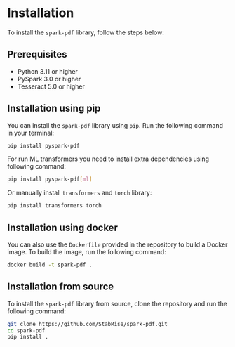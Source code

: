 Installation
============

To install the `spark-pdf` library, follow the steps below:

## Prerequisites

- Python 3.11 or higher
- PySpark 3.0 or higher
- Tesseract 5.0 or higher

## Installation using pip

You can install the `spark-pdf` library using `pip`. Run the following command in your terminal:

```sh
pip install pyspark-pdf
```

For run ML transformers you need to install extra dependencies using following command:

```sh
pip install pyspark-pdf[ml]
```

Or manually install `transformers` and `torch` library:

```sh
pip install transformers torch
```

## Installation using docker

You can also use the `Dockerfile` provided in the repository to build a Docker image. To build the image, run the following command:

```sh
docker build -t spark-pdf .
```

## Installation from source

To install the `spark-pdf` library from source, clone the repository and run the following command:

```sh
git clone https://github.com/StabRise/spark-pdf.git
cd spark-pdf
pip install .
```
